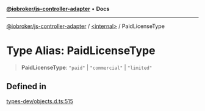 [**@iobroker/js-controller-adapter**](../../README.md) • **Docs**

***

[@iobroker/js-controller-adapter](../../globals.md) / [\<internal\>](../README.md) / PaidLicenseType

# Type Alias: PaidLicenseType

> **PaidLicenseType**: `"paid"` \| `"commercial"` \| `"limited"`

## Defined in

[types-dev/objects.d.ts:515](https://github.com/ioBroker/ioBroker.js-controller/blob/d7f4b912895e80ffd4c1cbb49decb1de7c0e8ca3/packages/types-dev/objects.d.ts#L515)
